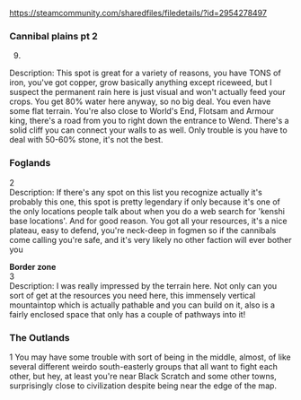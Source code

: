 https://steamcommunity.com/sharedfiles/filedetails/?id=2954278497

### Cannibal plains pt 2  
9)  
Description: This spot is great for a variety of reasons, you have TONS of iron, you've got copper, grow basically anything except riceweed, but I suspect the permanent rain here is just visual and won't actually feed your crops. You get 80% water here anyway, so no big deal. You even have some flat terrain. You're also close to World's End, Flotsam and Armour king, there's a road from you to right down the entrance to Wend. There's a solid cliff you can connect your walls to as well. Only trouble is you have to deal with 50-60% stone, it's not the best.  
  
### Foglands  
2  
Description: If there's any spot on this list you recognize actually it's probably this one, this spot is pretty legendary if only because it's one of the only locations people talk about when you do a web search for 'kenshi base locations'. And for good reason. You got all your resources, it's a nice plateau, easy to defend, you're neck-deep in fogmen so if the cannibals come calling you're safe, and it's very likely no other faction will ever bother you  
  
**Border zone**  
3  
Description: I was really impressed by the terrain here. Not only can you sort of get at the resources you need here, this immensely vertical mountaintop which is actually pathable and you can build on it, also is a fairly enclosed space that only has a couple of pathways into it!

### The Outlands
1
You may have some trouble with sort of being in the middle, almost, of like several different weirdo south-easterly groups that all want to fight each other, but hey, at least you're near Black Scratch and some other towns, surprisingly close to civilization despite being near the edge of the map.
